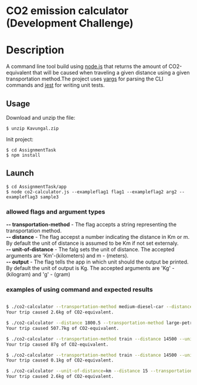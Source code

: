 # CO2 emission calculator (Development Challenge)


Description
=======

A command line tool build using [node.js](https://nodejs.org/en/) that returns the amount of CO2-equivalent that will be caused when traveling a given distance using a given transportation method.The project uses [yargs](http://yargs.js.org/) for parsing the CLI commands and [jest](https://jestjs.io/en/) for writing unit tests. 


## Usage

Download and unzip the file:
```
$ unzip Kavungal.zip
```

Init project:
```
$ cd AssignmentTask
$ npm install
```
## Launch

```
$ cd AssignmentTask/app
$ node co2-calculator.js --exampleflag1 flag1 --exampleflag2 arg2 --exampleflag3 sample3
```

### allowed flags and argument types


**-- transportation-method**  - The flag accepts a string representing the transportation method.<br>
**-- distance**  - The flag accepst a number indicating the distance in Km or m. By default the unit of distance is assumed to be Km if not set externaly.<br>
**-- unit-of-distance**  - The falg sets the unit of distance. The accepted arguments are 'Km'-(kilometers) and m - (meters).<br>
**-- output**  - The flag tells the app in which unit should the output be printed. By default the unit of output is Kg. The accepted arguments are 'Kg' - (kilogram) and 'g' - (gram)<br>


### examples of using command and expected results


```bash

$ ./co2-calculator --transportation-method medium-diesel-car --distance 15 --unit-of-distance km
Your trip caused 2.6kg of CO2-equivalent.

$ ./co2-calculator --distance 1800.5 --transportation-method large-petrol-car
Your trip caused 507.7kg of CO2-equivalent.

$ ./co2-calculator --transportation-method train --distance 14500 --unit-of-distance m
Your trip caused 87g of CO2-equivalent.

$ ./co2-calculator --transportation-method train --distance 14500 --unit-of-distance m --output kg
Your trip caused 0.1kg of CO2-equivalent.

$ ./co2-calculator --unit-of-distance=km --distance 15 --transportation-method=medium-diesel-car
Your trip caused 2.6kg of CO2-equivalent.

```
